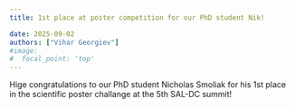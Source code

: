```yaml
---
title: 1st place at poster competition for our PhD student Nik!  

date: 2025-09-02
authors: ["Vihar Georgiev"]
#image:
#  focal_point: 'top'
---
```

<!--more-->

Hige congratulations to our PhD student Nicholas Smoliak for his 1st place in the scientific poster challange at the 5th SAL-DC summit!
